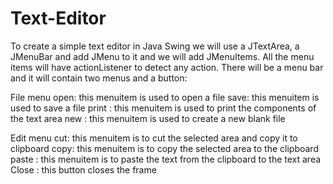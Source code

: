 # Text-Editor
To create a simple text editor in Java Swing we will use a JTextArea, a JMenuBar and add JMenu to it and we will add JMenuItems. All the menu items will have actionListener to detect any action.
There will be a menu bar and it will contain two menus and a button:
 

File menu
open: this menuitem is used to open a file
save: this menuitem is used to save a file
print : this menuitem is used to print the components of the text area
new : this menuitem is used to create a new blank file

Edit menu
cut: this menuitem is to cut the selected area and copy it to clipboard
copy: this menuitem is to copy the selected area to the clipboard
paste : this menuitem is to paste the text from the clipboard to the text area
Close : this button closes the frame
